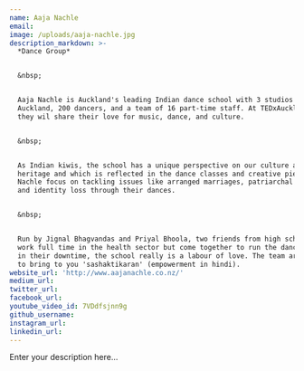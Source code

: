 ```yaml
---
name: Aaja Nachle
email:
image: /uploads/aaja-nachle.jpg
description_markdown: >-
  *Dance Group*


  &nbsp;


  Aaja Nachle is Auckland's leading Indian dance school with 3 studios across
  Auckland, 200 dancers, and a team of 16 part-time staff. At TEDxAuckland 2018,
  they wil share their love for music, dance, and culture.


  &nbsp;


  As Indian kiwis, the school has a unique perspective on our culture and
  heritage and which is reflected in the dance classes and creative pieces. Aaja
  Nachle focus on tackling issues like arranged marriages, patriarchal society,
  and identity loss through their dances.


  &nbsp;


  Run by Jignal Bhagvandas and Priyal Bhoola, two friends from high school that
  work full time in the health sector but come together to run the dance school
  in their downtime, the school really is a labour of love. The team are excited
  to bring to you 'sashaktikaran' (empowerment in hindi).
website_url: 'http://www.aajanachle.co.nz/'
medium_url:
twitter_url:
facebook_url:
youtube_video_id: 7VDdfsjnn9g
github_username:
instagram_url:
linkedin_url:
---
```


Enter your description here...

